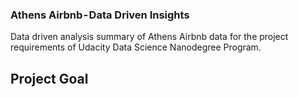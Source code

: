 ### Athens Airbnb - Data Driven Insights
Data driven analysis summary of Athens Airbnb data for the project requirements of Udacity Data Science Nanodegree Program.

## Project Goal

